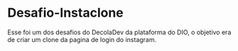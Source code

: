 # Desafio-Instaclone

Esse foi um dos desafios do DecolaDev da plataforma do DIO, o objetivo era de criar um clone da pagina de login do instagram.
